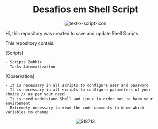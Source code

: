 <h1 align="center"> Desafios em Shell Script</h1>

<div align="center">

![text-x-script-icon](https://binbash.club/bin_bash.gif)

</div>

Hi, this repository was created to save and update Shell Scripts

This repository contais:

[Scripts]

    - Scripts Zabbix
    - Tasks Automatization
    
[Observation]
  
    - It is necessary in all scripts to configure user and password
    - It is necessary in all scripts to configure parameters of your choice // as per your need
    - It is need understand Shell and Linux in order not to harm your environment
    - Extremely necessary to read the code comments to know which variables to change
    



<div align="center">

![518713](https://images.pling.com/img/00/00/55/86/05/1442245/24647f211b4887364973b9958bed65676de92a8d7b2cf31af3e3297a9d74b8ab037e.gif)
    
</div>
